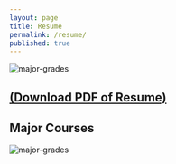 ```yaml
---
layout: page
title: Resume
permalink: /resume/
published: true
---
```


![major-grades]({{site.baseurl}}/images/resume-images/resume_snip.JPG)

[(Download PDF of Resume)]({{site.baseurl}}/images/resume-images/aakash_pydi_resume.pdf)
---

## Major Courses

![major-grades]({{site.baseurl}}/images/resume-images/major-grades.jpg)
